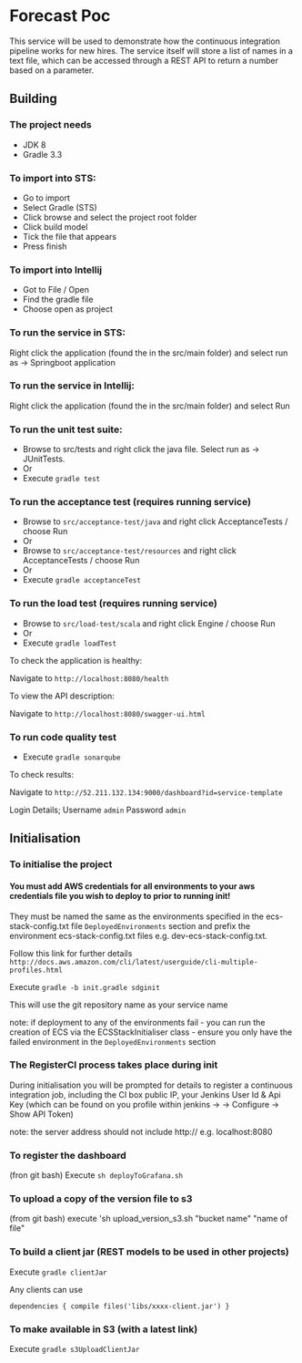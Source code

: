 # Forecast Poc #

This service will be used to demonstrate how the continuous integration pipeline works for new hires. The service itself will store a list of names in a text file, which can be accessed through a REST API to return a number based on a parameter.

## Building

### The project needs

* JDK 8
* Gradle 3.3

### To import into STS:

* Go to import
* Select Gradle (STS)
* Click browse and select the project root folder
* Click build model
* Tick the file that appears
* Press finish

### To import into Intellij

* Got to File / Open
* Find the gradle file
* Choose open as project

### To run the service in STS:

Right click the application (found the in the src/main folder) and select run as -> Springboot application

### To run the service in Intellij:

Right click the application (found the in the src/main folder) and select Run

### To run the unit test suite:

* Browse to src/tests and right click the java file. Select run as -> JUnitTests.
* Or
* Execute `gradle test`

### To run the acceptance test (requires running service)

* Browse to `src/acceptance-test/java` and right click AcceptanceTests / choose Run
* Or
* Browse to `src/acceptance-test/resources` and right click AcceptanceTests / choose Run
* Or
* Execute `gradle acceptanceTest`

### To run the load test (requires running service)

* Browse to `src/load-test/scala` and right click Engine / choose Run
* Or
* Execute `gradle loadTest`

To check the application is healthy:

Navigate to `http://localhost:8080/health`

To view the API description:

Navigate to `http://localhost:8080/swagger-ui.html`

### To run code quality test

* Execute `gradle sonarqube`

To check results:

Navigate to `http://52.211.132.134:9000/dashboard?id=service-template`

Login Details;
Username `admin`
Password `admin`

## Initialisation ##

### To initialise the project ###

#### You must add AWS credentials for all environments to your aws credentials file you wish to deploy to prior to running init! 

They must be named the same as the environments specified in the ecs-stack-config.txt file `DeployedEnvironments` section and prefix the environment ecs-stack-config.txt files e.g. dev-ecs-stack-config.txt.
 
Follow this link for further details `http://docs.aws.amazon.com/cli/latest/userguide/cli-multiple-profiles.html`

Execute `gradle -b init.gradle sdginit`

This will use the git repository name as your service name

note: if deployment to any of the environments fail - you can run the creation of ECS via the ECSStackInitialiser class - ensure you only have the failed environment in the `DeployedEnvironments` section

### The RegisterCI process takes place during init ###

During initialisation you will be prompted for details to register a continuous integration job, including the CI box public IP, your Jenkins User Id & Api Key (which can be found on you profile within jenkins -> <username> -> Configure -> Show API Token)

note: the server address should not include http:// e.g. localhost:8080

### To register the dashboard ###

(fron git bash) Execute `sh deployToGrafana.sh`

### To upload a copy of the version file to s3 ###

(from git bash) execute 'sh upload_version_s3.sh "bucket name" "name of file"

### To build a client jar (REST models to be used in other projects)

Execute `gradle clientJar`

Any clients can use 

`dependencies {
    compile files('libs/xxxx-client.jar')
}`

### To make available in S3 (with a latest link)

Execute `gradle s3UploadClientJar` 